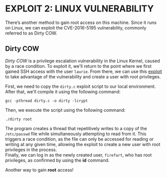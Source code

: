 # EXPLOIT 2: LINUX VULNERABILITY

There’s another method to gain root access on this machine. Since it runs on Linux, we can exploit the CVE-2016-5195 vulnerability, commonly referred to as Dirty COW.

## Dirty COW

*Dirty COW* is a privilege escalation vulnerability in the Linux Kernel, caused by a race condition. To exploit it, we'll return to the point where we first gained SSH access with the user `laurie`. From there, we can use this [exploit](https://github.com/firefart/dirtycow) to take advantage of the vulnerability and create a user with root privileges.

First, we need to copy the `dirty.c` exploit script to our local environment. After that, we'll compile it using the following command:

```
gcc -pthread dirty.c -o dirty -lcrypt
```

Then, we execute the script using the following command:

```
./dirty root
```

The program creates a thread that repetitively writes to a copy of the `/etc/passwd` file while simultaneously attempting to read from it. This triggers a race condition, as the file can only be accessed for reading or writing at any given time, allowing the exploit to create a new user with root privileges in the process.\
Finally, we can log in as the newly created user, `firefart`, who has root privileges, as confirmed by using the **id** command.

Another way to gain **root** access!